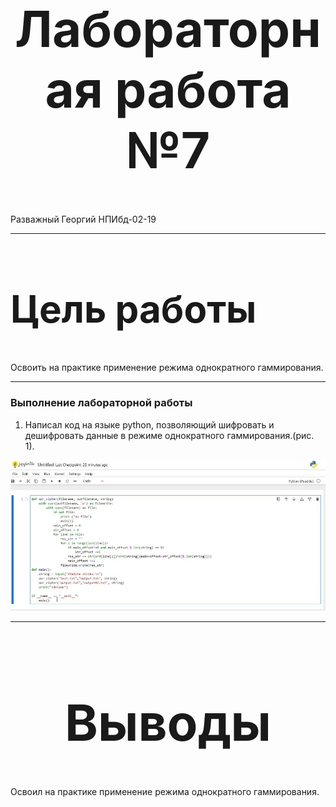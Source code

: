 <style>
h1 {
    font-size: 80px;
    text-align: center;
}
h2 {
    font-size: 60px;
}
{
    text-align: justify;

}
section.fio {
    text-align: right;
}
</style>

# Лабораторная работа №7
<!-- _class: fio -->
Разважный Георгий
НПИбд-02-19

---
## Цель работы
 Освоить на практике применение режима однократного гаммирования.

---
### Выполнение лабораторной работы
1. Написал код на языке python, позволяющий шифровать и
дешифровать данные в режиме однократного гаммирования.(рис. 1).

![Рис.1](imag/1.jpg)

---
# Выводы

Освоил на практике применение режима однократного гаммирования.
